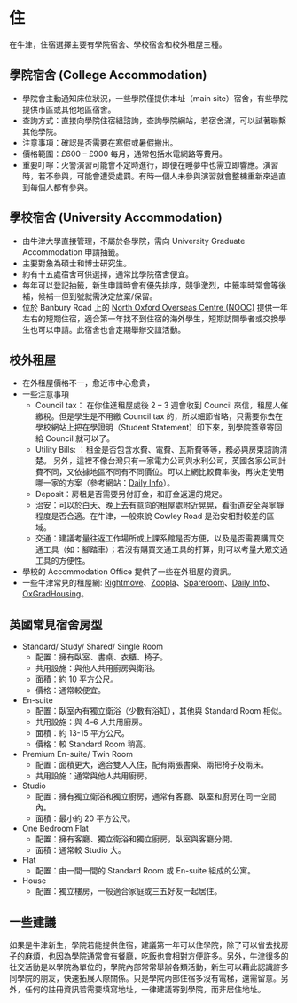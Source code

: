 # 住


在牛津，住宿選擇主要有學院宿舍、學校宿舍和校外租屋三種。

## 學院宿舍 (College Accommodation)
* 學院會主動通知床位狀況，一些學院僅提供本址（main site）宿舍，有些學院提供市區或其他地區宿舍。
* 查詢方式：直接向學院住宿組諮詢，查詢學院網站，若宿舍滿，可以試著聯繫其他學院。
* 注意事項：確認是否需要在寒假或暑假搬出。
* 價格範圍：£600 – £900 每月，通常包括水電網路等費用。
* 重要叮嚀：火警演習可能會不定時進行，即便在睡夢中也需立即響應。演習時，若不參與，可能會遭受處罰。有時一個人未參與演習就會整棟重新來過直到每個人都有參與。


## 學校宿舍 (University Accommodation)
* 由牛津大學直接管理，不屬於各學院，需向 University Graduate Accommodation 申請抽籤。
* 主要對象為碩士和博士研究生。
* 約有十五處宿舍可供選擇，通常比學院宿舍便宜。
* 每年可以登記抽籤，新生申請時會有優先排序，競爭激烈，中籤率時常會等後補，候補一但到號就需決定放棄/保留。
* 位於 Banbury Road 上的 [North Oxford Overseas Centre (NOOC)](https://nooc.org.uk/) 提供一年左右的短期住宿，適合第一年找不到住宿的海外學生，短期訪問學者或交換學生也可以申請。此宿舍也會定期舉辦交誼活動。

## 校外租屋
* 在外租屋價格不一，愈近市中心愈貴，
* 一些注意事項
    + Council tax： 在你住進租屋處後 2 – 3 週會收到 Council 來信，租屋人催繳稅。但是學生是不用繳 Council tax 的，所以細節省略，只需要你去在學校網站上把在學證明（Student Statement）印下來，到學院蓋章寄回給 Council 就可以了。
    + Utility Bills: ：租金是否包含水費、電費、瓦斯費等等，務必與房束諮詢清楚。
    另外，這裡不像台灣只有一家電力公司與水利公司，英國各家公司計費不同，又依據地區不同有不同價位。可以上網比較費率後，再決定使用哪一家的方案（參考網站：[Daily Info](https://www.dailyinfo.co.uk/)）。
    * Deposit：房租是否需要另付訂金，和訂金返還的規定。
    * 治安：可以於白天、晚上去有意向的租屋處附近晃晃，看街道安全與寧靜程度是否合適。在牛津，一般來說 Cowley Road 是治安相對較差的區域。
    * 交通：建議考量往返工作場所或上課系館是否方便，以及是否需要購買交通工具（如：腳踏車）；若沒有購買交通工具的打算，則可以考量大眾交通工具的方便性。
* 學校的 Accommodation Office 提供了一些在外租屋的資訊。
* 一些牛津常見的租屋網: [Rightmove](https://www.rightmove.co.uk/)、[Zoopla](https://www.zoopla.co.uk/)、[Spareroom](https://www.spareroom.co.uk)、[Daily Info](https://www.dailyinfo.co.uk/oxford-accommodation)、[OxGradHousing](https://www.facebook.com/groups/160632823948859/)。

## 英國常見宿舍房型

* Standard/ Study/ Shared/ Single Room
  * 配置：擁有臥室、書桌、衣櫃、椅子。
  * 共用設施：與他人共用廚房與衛浴。
  * 面積：約 10 平方公尺。
  * 價格：通常較便宜。
* En-suite
  * 配置：臥室內有獨立衛浴（少數有浴缸），其他與 Standard Room 相似。
  * 共用設施：與 4–6 人共用廚房。
  * 面積：約 13-15 平方公尺。
  * 價格：較 Standard Room 稍高。
* Premium En-suite/ Twin Room
  * 配置：面積更大，適合雙人入住，配有兩張書桌、兩把椅子及兩床。
  * 共用設施：通常與他人共用廚房。
* Studio
  * 配置：擁有獨立衛浴和獨立廚房，通常有客廳、臥室和廚房在同一空間內。
  * 面積：最小約 20 平方公尺。
* One Bedroom Flat
  * 配置：擁有客廳、獨立衛浴和獨立廚房，臥室與客廳分開。
  * 面積：通常較 Studio 大。
* Flat
  * 配置：由一間一間的 Standard Room 或 En-suite 組成的公寓。
* House
  * 配置：獨立樓房，一般適合家庭或三五好友一起居住。

## 一些建議

如果是牛津新生，學院若能提供住宿，建議第一年可以住學院，除了可以省去找房子的麻煩，也因為學院通常會有餐廳，吃飯也會相對方便許多。另外，牛津很多的社交活動是以學院為單位的，學院內部常常舉辦各類活動，新生可以藉此認識許多同學院的朋友，快速拓展人際關係。只是學院內部住宿多沒有電梯，還需留意。另外，任何的註冊資訊若需要填寫地址，一律建議寄到學院，而非居住地址。
